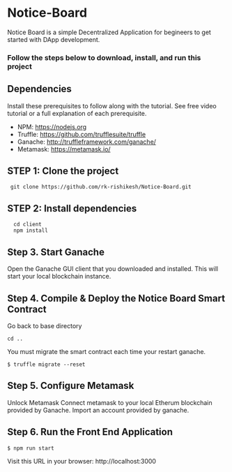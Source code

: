 # Notice-Board

Notice Board is a simple Decentralized Application for begineers to get started with DApp development. 


### Follow the steps below to download, install, and run this project

## Dependencies
Install these prerequisites to follow along with the tutorial. See free video tutorial or a full explanation of each prerequisite.

- NPM: https://nodejs.org
- Truffle: https://github.com/trufflesuite/truffle
- Ganache: http://truffleframework.com/ganache/
- Metamask: https://metamask.io/

## STEP 1: Clone the project
  ```
   git clone https://github.com/rk-rishikesh/Notice-Board.git
  ```
## STEP 2: Install dependencies
```
  cd client
  npm install
```
## Step 3. Start Ganache
  Open the Ganache GUI client that you downloaded and installed. This will start your local blockchain instance. 
  
## Step 4. Compile & Deploy the Notice Board Smart Contract
  Go back to base directory
  ```
  cd ..
  ```
  You must migrate the smart contract each time your restart ganache.
  ```
  $ truffle migrate --reset 
  ```
  
## Step 5. Configure Metamask
  Unlock Metamask
  Connect metamask to your local Etherum blockchain provided by Ganache.
  Import an account provided by ganache.

## Step 6. Run the Front End Application
  ```
  $ npm run start 
  ```
  Visit this URL in your browser: http://localhost:3000
